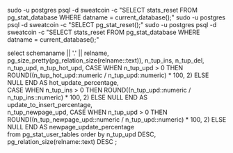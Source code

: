 sudo -u postgres psql -d sweatcoin  -c "SELECT stats_reset FROM pg_stat_database WHERE datname = current_database();"
sudo -u postgres psql -d sweatcoin -c "SELECT pg_stat_reset();"
sudo -u postgres psql -d sweatcoin  -c "SELECT stats_reset FROM pg_stat_database WHERE datname = current_database();"

 select 
    schemaname || '.' || relname,
    pg_size_pretty(pg_relation_size(relname::text)),
    n_tup_ins,
    n_tup_del,
    n_tup_upd,
    n_tup_hot_upd,
    CASE
        WHEN n_tup_upd > 0 THEN
            ROUND((n_tup_hot_upd::numeric / n_tup_upd::numeric) * 100, 2)
        ELSE
            NULL
    END AS hot_update_percentage,    
    CASE
        WHEN n_tup_ins > 0 THEN
            ROUND((n_tup_upd::numeric / n_tup_ins::numeric) * 100, 2)
        ELSE
            NULL
    END AS update_to_insert_percentage,    
    n_tup_newpage_upd,
    CASE
        WHEN n_tup_upd > 0 THEN
            ROUND((n_tup_newpage_upd::numeric / n_tup_upd::numeric) * 100, 2)
        ELSE
            NULL
    END AS newpage_update_percentage    
    from pg_stat_user_tables 
    order by n_tup_upd DESC,  pg_relation_size(relname::text) DESC
    ;
